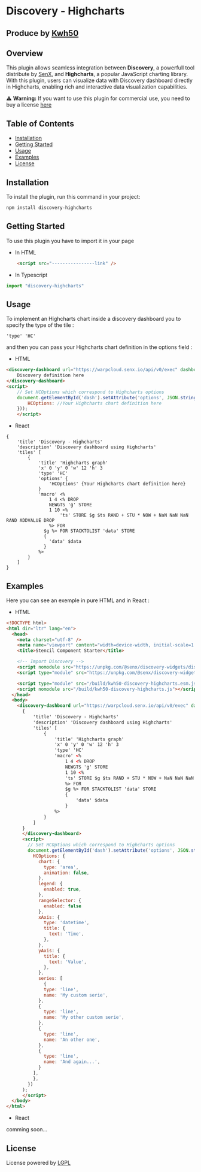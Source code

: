 # Discovery - Highcharts
## Produce by [Kwh50](https://kwh50.io)

## Overview

This plugin allows seamless integration between **Discovery**, a powerfull tool distribute by [SenX](https://senx.io), and **Highcharts**, a popular JavaScript charting library. With this plugin, users can visualize data with Discovery dashboard directly in Highcharts, enabling rich and interactive data visualization capabilities.

⚠️ **Warning:** If you want to use this plugin for commercial use, you need to buy a license [here](https://shop.highcharts.com/)


## Table of Contents

- [Installation](#installation)
- [Getting Started](#getting-started)
- [Usage](#usage)
- [Examples](#examples)
- [License](#license)

## Installation

To install the plugin, run this command in your project:

   ```bash
   npm install discovery-highcharts
   ```
## Getting Started

To use this plugin you have to import it in your page

- In HTML
```html
    <script src="----------------link" />
```

- In Typescript
```ts
import "discovery-highcharts"
```

## Usage

To implement an Highcharts chart inside a discovery dashboard you to specify the type of the tile :
```mc2
'type' 'HC'
```

and then you can pass your Highcharts chart definition in the options field :

- HTML
```html
<discovery-dashboard url="https://warpcloud.senx.io/api/v0/exec" dashboard-title="Discovery - Highcharts" debug id="dash">
    Discovery definition here
</discovery-dashboard>
<script>
    // Set HCOptions which correspond to Highcharts options
    document.getElementById('dash').setAttribute('options', JSON.stringify({
        HCOptions: //Your Highcharts chart definition here
    }));
    </script>
```

- React
```tsx
{
    'title' 'Discovery - Highcharts'
    'description' 'Discovery dashboard using Highcharts'
    'tiles' [
        {
            'title' 'Highcharts graph'
            'x' 0 'y' 0 'w' 12 'h' 3
            'type' 'HC'
            'options' {
                'HCOptions' {Your Highcharts chart definition here}
            }
            'macro' <%
                1 4 <% DROP 
                NEWGTS 'g' STORE
                1 10 <% 
                    'ts' STORE $g $ts RAND + STU * NOW + NaN NaN NaN RAND ADDVALUE DROP
                %> FOR
              $g %> FOR STACKTOLIST 'data' STORE
              { 
                'data' $data 
              }
            %>
        }
    ]
}
```

## Examples

Here you can see an exemple in pure HTML and in React :

- HTML

```html
<!DOCTYPE html>
<html dir="ltr" lang="en">
  <head>
    <meta charset="utf-8" />
    <meta name="viewport" content="width=device-width, initial-scale=1.0, minimum-scale=1.0, maximum-scale=5.0" />
    <title>Stencil Component Starter</title>

    <!-- Import Discovery -->
    <script nomodule src="https://unpkg.com/@senx/discovery-widgets/dist/discovery/discovery.js"></script>
    <script type="module" src="https://unpkg.com/@senx/discovery-widgets/dist/discovery/discovery.esm.js"></script>

    <script type="module" src="/build/kwh50-discovery-highcharts.esm.js"></script>
    <script nomodule src="/build/kwh50-discovery-highcharts.js"></script>
  </head>
  <body>
    <discovery-dashboard url="https://warpcloud.senx.io/api/v0/exec" dashboard-title="Discovery - Highcharts" debug id="dash">
      {
          'title' 'Discovery - Highcharts'
          'description' 'Discovery dashboard using Highcharts'
          'tiles' [
              {
                  'title' 'Highcharts graph'
                  'x' 0 'y' 0 'w' 12 'h' 3
                  'type' 'HC'
                  'macro' <%
                      1 4 <% DROP 
                      NEWGTS 'g' STORE
                      1 10 <% 
                      'ts' STORE $g $ts RAND + STU * NOW + NaN NaN NaN RAND ADDVALUE DROP 
                      %> FOR
                      $g %> FOR STACKTOLIST 'data' STORE
                      { 
                          'data' $data 
                      }
                  %>
              }
          ]
      }
      </discovery-dashboard>
      <script>
        // Set HCOptions which correspond to Highcharts options
        document.getElementById('dash').setAttribute('options', JSON.stringify({
          HCOptions: {
            chart: {
              type: 'area',
              animation: false,
            },
            legend: {
              enabled: true,
            },
            rangeSelector: {
              enabled: false
            },
            xAxis: {
              type: 'datetime',
              title: {
                text: 'Time',
              },
            },
            yAxis: {
              title: {
                text: 'Value',
              },
            },
            series: [
              {
              type: 'line',
              name: 'My custom serie',
            },
            {
              type: 'line',
              name: 'My other custom serie',
            },
            {
              type: 'line',
              name: 'An other one',
            },
            {
              type: 'line',
              name: 'And again...',
            }
          ],
          },
        })
      );
      </script>
  </body>
</html>
```

- React

comming soon...

## License

License powered by [LGPL](https://www.gnu.org/licenses/lgpl-3.0.fr.html)